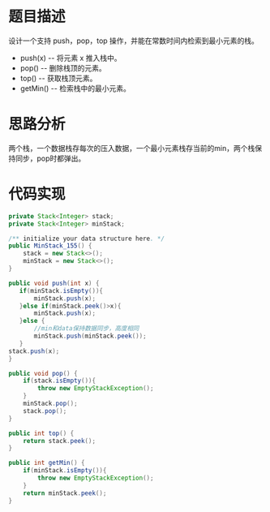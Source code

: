 # 题目描述
设计一个支持 push，pop，top 操作，并能在常数时间内检索到最小元素的栈。
- push(x) -- 将元素 x 推入栈中。
- pop() -- 删除栈顶的元素。
- top() -- 获取栈顶元素。
- getMin() -- 检索栈中的最小元素。

# 思路分析
两个栈，一个数据栈存每次的压入数据，一个最小元素栈存当前的min，两个栈保持同步，pop时都弹出。

# 代码实现
```java
private Stack<Integer> stack;
private Stack<Integer> minStack;

/** initialize your data structure here. */
public MinStack_155() {
    stack = new Stack<>();
    minStack = new Stack<>();
}

public void push(int x) {
   if(minStack.isEmpty()){
       minStack.push(x);
   }else if(minStack.peek()>x){
       minStack.push(x);
   }else {
       //min和data保持数据同步，高度相同
       minStack.push(minStack.peek());
   }
stack.push(x);
}

public void pop() {
    if(stack.isEmpty()){
        throw new EmptyStackException();
    }
    minStack.pop();
    stack.pop();
}

public int top() {
    return stack.peek();
}

public int getMin() {
    if(minStack.isEmpty()){
        throw new EmptyStackException();
    }
    return minStack.peek();
}
```